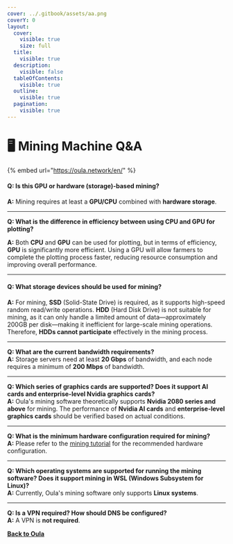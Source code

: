 ```yaml
---
cover: ../.gitbook/assets/aa.png
coverY: 0
layout:
  cover:
    visible: true
    size: full
  title:
    visible: true
  description:
    visible: false
  tableOfContents:
    visible: true
  outline:
    visible: true
  pagination:
    visible: true
---
```


# 🖥️ Mining Machine Q\&A

{% embed url="https://oula.network/en/" %}

#### **Q: Is this GPU or hardware (storage)-based mining?**

**A:** Mining requires at least a **GPU/CPU** combined with **hardware storage**.

***

**Q: What is the difference in efficiency between using CPU and GPU for plotting?**

**A:** Both **CPU** and **GPU** can be used for plotting, but in terms of efficiency, **GPU** is significantly more efficient. Using a GPU will allow farmers to complete the plotting process faster, reducing resource consumption and improving overall performance.

***

#### **Q: What storage devices should be used for mining?**

**A:** For mining, **SSD** (Solid-State Drive) is required, as it supports high-speed random read/write operations. **HDD** (Hard Disk Drive) is not suitable for mining, as it can only handle a limited amount of data—approximately 200GB per disk—making it inefficient for large-scale mining operations. Therefore, **HDDs cannot participate** effectively in the mining process.

***

**Q: What are the current bandwidth requirements?**\
**A:** Storage servers need at least **20 Gbps** of bandwidth, and each node requires a minimum of **200 Mbps** of bandwidth.

***

**Q: Which series of graphics cards are supported? Does it support AI cards and enterprise-level Nvidia graphics cards?**\
**A:** Oula's mining software theoretically supports **Nvidia 2080 series and above** for mining. The performance of **Nvidia AI cards** and **enterprise-level graphics cards** should be verified based on actual conditions.

***

**Q: What is the minimum hardware configuration required for mining?**\
**A:** Please refer to the [mining tutorial](../mining-tutorial/autonomys-linux/#recommended-software-and-hardware-configuration) for the recommended hardware configuration.

***

**Q: Which operating systems are supported for running the mining software? Does it support mining in WSL (Windows Subsystem for Linux)?**\
**A:** Currently, Oula's mining software only supports **Linux systems**.

***

**Q: Is a VPN required? How should DNS be configured?**\
**A:** A VPN is **not required**.





[**Back to Oula**](https://oula.network/en/login)
